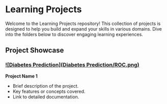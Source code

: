 # Learning Projects

Welcome to the Learning Projects repository! This collection of projects is designed to help you build and expand your skills in various domains. Dive into the folders below to discover engaging learning experiences.

## Project Showcase

### [![Diabetes Prediction](Diabetes Prediction/ROC.png)](./Diabetes%20Prediction)
   **Project Name 1**
   - Brief description of the project.
   - Key features or concepts covered.
   - Link to detailed documentation.
